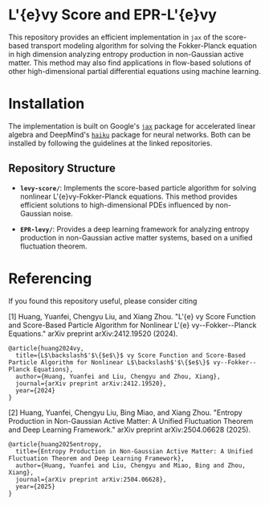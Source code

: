 # L\'{e}vy Score and EPR-L\'{e}vy
This repository provides an efficient implementation in ``jax`` of the score-based transport modeling algorithm for solving the Fokker-Planck equation in high dimension analyzing entropy production in non-Gaussian active matter. This method may also find applications in flow-based solutions of other high-dimensional partial differential equations using machine learning.

# Installation
The implementation is built on Google's [``jax``](https://github.com/google/jax) package for accelerated linear algebra and DeepMind's [``haiku``](https://github.com/deepmind/dm-haiku) package for neural networks. Both can be installed by following the guidelines at the linked repositories.

## Repository Structure

- **`levy-score/`**: Implements the score-based particle algorithm for solving nonlinear L\'{e}vy-Fokker-Planck equations. This method provides efficient solutions to high-dimensional PDEs influenced by non-Gaussian noise.
  
- **`EPR-levy/`**: Provides a deep learning framework for analyzing entropy production in non-Gaussian active matter systems, based on a unified fluctuation theorem.


# Referencing
If you found this repository useful, please consider citing

[1] Huang, Yuanfei, Chengyu Liu, and Xiang Zhou. "L\'{e} vy Score Function and Score-Based Particle Algorithm for Nonlinear L\'{e} vy--Fokker--Planck Equations." arXiv preprint arXiv:2412.19520 (2024).
```
@article{huang2024vy,
  title={L$\backslash$'$\{$e$\}$ vy Score Function and Score-Based Particle Algorithm for Nonlinear L$\backslash$'$\{$e$\}$ vy--Fokker--Planck Equations},
  author={Huang, Yuanfei and Liu, Chengyu and Zhou, Xiang},
  journal={arXiv preprint arXiv:2412.19520},
  year={2024}
}
```

[2] Huang, Yuanfei, Chengyu Liu, Bing Miao, and Xiang Zhou.
"Entropy Production in Non-Gaussian Active Matter: A Unified Fluctuation Theorem and Deep Learning Framework."
arXiv preprint arXiv:2504.06628 (2025).
```
@article{huang2025entropy,
  title={Entropy Production in Non-Gaussian Active Matter: A Unified Fluctuation Theorem and Deep Learning Framework},
  author={Huang, Yuanfei and Liu, Chengyu and Miao, Bing and Zhou, Xiang},
  journal={arXiv preprint arXiv:2504.06628},
  year={2025}
}
```

